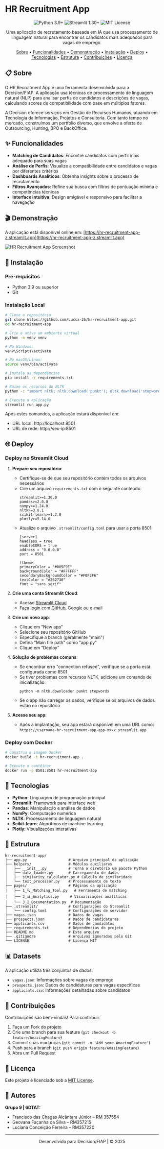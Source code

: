 # HR Recruitment App

<div align="center">
  <img src="https://img.shields.io/badge/Python-3.9+-blue.svg" alt="Python 3.9+"/>
  <img src="https://img.shields.io/badge/Streamlit-1.30+-red.svg" alt="Streamlit 1.30+"/>
  <img src="https://img.shields.io/badge/License-MIT-green.svg" alt="MIT License"/>
</div>

<p align="center">Uma aplicação de recrutamento baseada em IA que usa processamento de linguagem natural para encontrar os candidatos mais adequados para vagas de emprego.</p>

<p align="center">
  <a href="#sobre">Sobre</a> •
  <a href="#funcionalidades">Funcionalidades</a> •
  <a href="#demonstração">Demonstração</a> •
  <a href="#instalação">Instalação</a> •
  <a href="#deploy">Deploy</a> •
  <a href="#tecnologias">Tecnologias</a> •
  <a href="#estrutura">Estrutura</a> •
  <a href="#contribuições">Contribuições</a> •
  <a href="#licença">Licença</a>
</p>

## 📋 Sobre

O HR Recruitment App é uma ferramenta desenvolvida para a Decision/FIAP. A aplicação usa técnicas de processamento de linguagem natural (NLP) para analisar perfis de candidatos e descrições de vagas, calculando scores de compatibilidade com base em múltiplos fatores.

A Decision oferece serviços em Gestão de Recursos Humanos, atuando em Tecnologia da Informação, Projetos e Consultoria. Com tanto tempo no mercado, construímos um portfólio diverso, que envolve a oferta de Outsourcing, Hunting, BPO e BackOffice.

## ✨ Funcionalidades

- **Matching de Candidatos**: Encontre candidatos com perfil mais adequado para suas vagas
- **Análise de Perfis**: Visualize a compatibilidade entre candidatos e vagas por diferentes critérios
- **Dashboards Analíticos**: Obtenha insights sobre o processo de recrutamento
- **Filtros Avançados**: Refine sua busca com filtros de pontuação mínima e competências técnicas
- **Interface Intuitiva**: Design amigável e responsivo para facilitar a navegação

## 🎬 Demonstração

A aplicação está disponível online em: [https://hr-recruitment-app-z.streamlit.app](https://hr-recruitment-app-z.streamlit.app)

![HR Recruitment App Screenshot](screenshot.png)

## 🚀 Instalação

### Pré-requisitos

- Python 3.9 ou superior
- Git

### Instalação Local

```bash
# Clone o repositório
git clone https://github.com/Lucca-26/hr-recruitment-app.git
cd hr-recruitment-app

# Crie e ative um ambiente virtual
python -m venv venv

# No Windows:
venv\Scripts\activate

# No macOS/Linux:
source venv/bin/activate

# Instale as dependências
pip install -r requirements.txt

# Baixe os recursos do NLTK
python -c "import nltk; nltk.download('punkt'); nltk.download('stopwords')"

# Execute a aplicação
streamlit run app.py
```

Após estes comandos, a aplicação estará disponível em:
- URL local: http://localhost:8501
- URL de rede: http://seu-ip:8501

## 🌐 Deploy

### Deploy no Streamlit Cloud

1. **Prepare seu repositório**:
   - Certifique-se de que seu repositório contém todos os arquivos necessários
   - Crie um arquivo `requirements.txt` com o seguinte conteúdo:
     ```
     streamlit>=1.30.0
     pandas>=2.0.0
     numpy>=1.24.0
     nltk>=3.8.1
     scikit-learn>=1.3.0
     plotly>=5.14.0
     ```
   - Atualize o arquivo `.streamlit/config.toml` para usar a porta 8501:
     ```
     [server]
     headless = true
     enableCORS = true
     address = "0.0.0.0"
     port = 8501
     
     [theme]
     primaryColor = "#005F9E"
     backgroundColor = "#FFFFFF"
     secondaryBackgroundColor = "#F0F2F6"
     textColor = "#262730"
     font = "sans serif"
     ```

2. **Crie uma conta Streamlit Cloud**:
   - Acesse [Streamlit Cloud](https://streamlit.io/cloud)
   - Faça login com GitHub, Google ou e-mail

3. **Crie um novo app**:
   - Clique em "New app"
   - Selecione seu repositório GitHub
   - Especifique a branch (geralmente "main")
   - Defina "Main file path" como "app.py"
   - Clique em "Deploy"

4. **Solução de problemas comuns**:
   - Se encontrar erro "connection refused", verifique se a porta está configurada como 8501
   - Se tiver problemas com recursos NLTK, adicione um comando de inicialização:
     ```
     python -m nltk.downloader punkt stopwords
     ```
   - Se o app não carregar os dados, verifique se os arquivos de dados estão no repositório

5. **Acesse seu app**:
   - Após a implantação, seu app estará disponível em uma URL como:
     `https://username-hr-recruitment-app-app-xxxx.streamlit.app`

### Deploy com Docker

```bash
# Construa a imagem Docker
docker build -t hr-recruitment-app .

# Execute o contêiner
docker run -p 8501:8501 hr-recruitment-app
```

## 🔧 Tecnologias

- **Python**: Linguagem de programação principal
- **Streamlit**: Framework para interface web
- **Pandas**: Manipulação e análise de dados
- **NumPy**: Computação numérica
- **NLTK**: Processamento de linguagem natural
- **Scikit-learn**: Algoritmos de machine learning
- **Plotly**: Visualizações interativas

## 📁 Estrutura

```
hr-recruitment-app/
├── app.py                   # Arquivo principal da aplicação
├── helpers/                 # Módulos auxiliares
│   ├── __init__.py          # Torna o diretório um pacote Python
│   ├── data_loader.py       # Carregamento de dados
│   ├── similarity_calculator.py # Cálculo de similaridade
│   └── text_processor.py    # Processamento de texto
├── pages/                   # Páginas da aplicação
│   ├── 1_🔍_Matching_Tool.py   # Ferramenta de matching
│   ├── 2_📊_Analytics.py     # Visualizações analíticas
│   └── 3_📝_Documentation.py  # Documentação
├── .streamlit/              # Configurações do Streamlit
│   └── config.toml          # Configurações de servidor
├── vagas.json               # Dados de vagas
├── prospects.json           # Dados de candidaturas
├── applicants.csv           # Dados de candidatos
├── requirements.txt         # Dependências do projeto
├── README.md                # Este arquivo
├── .gitignore               # Arquivos ignorados pelo Git
└── LICENSE                  # Licença MIT
```

## 📊 Datasets

A aplicação utiliza três conjuntos de dados:
- `vagas.json`: Informações sobre vagas de emprego
- `prospects.json`: Dados de candidaturas para vagas específicas
- `applicants.csv`: Informações detalhadas sobre candidatos

## 🤝 Contribuições

Contribuições são bem-vindas! Para contribuir:

1. Faça um Fork do projeto
2. Crie uma branch para sua feature (`git checkout -b feature/AmazingFeature`)
3. Commit suas mudanças (`git commit -m 'Add some AmazingFeature'`)
4. Push para a branch (`git push origin feature/AmazingFeature`)
5. Abra um Pull Request

## 📄 Licença

Este projeto é licenciado sob a [MIT License](LICENSE).

## 👥 Autores

**Grupo 9 | 6DTAT:**
- Francisco das Chagas Alcântara Júnior – RM 357554
- Geovana Façanha da Silva – RM357215
- Luciana Conceição Ferreira – RM357220

---

<p align="center">Desenvolvido para Decision/FIAP | © 2025</p>
